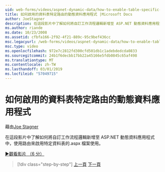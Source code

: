 ```yaml
---
uid: web-forms/videos/aspnet-dynamic-data/how-to-enable-table-specific-routing-in-dynamic-data-applications
title: 如何啟用的資料表特定路由的動態資料應用程式 |Microsoft Docs
author: JoeStagner
description: 在這段影片中了解如何將自訂工作流程邏輯新增至 ASP.NET 動態資料應用程式中，使用路由來啟用特定資料表的.aspx 檔案使用。
ms.author: riande
ms.date: 10/23/2008
ms.assetid: cfbfa166-2f92-4f21-889c-95c9bef436cc
msc.legacyurl: /web-forms/videos/aspnet-dynamic-data/how-to-enable-table-specific-routing-in-dynamic-data-applications
msc.type: video
ms.openlocfilehash: 972e7c2812fd300cfd501db1c1adebdedcda0833
ms.sourcegitcommit: 24b1f6decbb17bb22a45166e5fdb0845c65af498
ms.translationtype: MT
ms.contentlocale: zh-TW
ms.lasthandoff: 03/01/2019
ms.locfileid: "57049715"
---
```

<a name="how-to-enable-table-specific-routing-in-dynamic-data-applications"></a>如何啟用的資料表特定路由的動態資料應用程式
====================
藉由[Joe Stagner](https://github.com/JoeStagner)

在這段影片中了解如何將自訂工作流程邏輯新增至 ASP.NET 動態資料應用程式中，使用路由來啟用特定資料表的.aspx 檔案使用。

[&#9654;觀看影片 （6 分）](https://channel9.msdn.com/Blogs/ASP-NET-Site-Videos/how-to-enable-table-specific-routing-in-dynamic-data-applications)

> [!div class="step-by-step"]
> [上一頁](enable-in-line-editing-in-aspnet-dynamic-data-applications.md)
> [下一頁](how-to-use-attribute-validation-in-aspnet-dynamic-data-applications.md)
